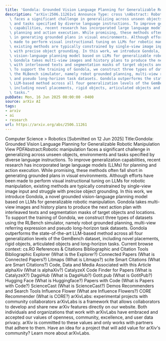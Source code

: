```yaml
---
title: 'Gondola: Grounded Vision Language Planning for Generalizable Robotic Manipulation'
description: "arXiv:2506.11261v1 Announce Type: cross \nAbstract: Robotic manipulation\
  \ faces a significant challenge in generalizing across unseen objects, environments\
  \ and tasks specified by diverse language instructions. To improve generalization\
  \ capabilities, recent research has incorporated large language models (LLMs) for\
  \ planning and action execution. While promising, these methods often fall short\
  \ in generating grounded plans in visual environments. Although efforts have been\
  \ made to perform visual instructional tuning on LLMs for robotic manipulation,\
  \ existing methods are typically constrained by single-view image input and struggle\
  \ with precise object grounding. In this work, we introduce Gondola, a novel grounded\
  \ vision-language planning model based on LLMs for generalizable robotic manipulation.\
  \ Gondola takes multi-view images and history plans to produce the next action plan\
  \ with interleaved texts and segmentation masks of target objects and locations.\
  \ To support the training of Gondola, we construct three types of datasets using\
  \ the RLBench simulator, namely robot grounded planning, multi-view referring expression\
  \ and pseudo long-horizon task datasets. Gondola outperforms the state-of-the-art\
  \ LLM-based method across all four generalization levels of the GemBench dataset,\
  \ including novel placements, rigid objects, articulated objects and long-horizon\
  \ tasks."
pubDate: Mon, 16 Jun 2025 00:00:00 -0400
source: arXiv AI
tags:
- arxiv
- ai
- research
url: https://arxiv.org/abs/2506.11261
---
```


Computer Science > Robotics
[Submitted on 12 Jun 2025]
Title:Gondola: Grounded Vision Language Planning for Generalizable Robotic Manipulation
View PDFAbstract:Robotic manipulation faces a significant challenge in generalizing across unseen objects, environments and tasks specified by diverse language instructions. To improve generalization capabilities, recent research has incorporated large language models (LLMs) for planning and action execution. While promising, these methods often fall short in generating grounded plans in visual environments. Although efforts have been made to perform visual instructional tuning on LLMs for robotic manipulation, existing methods are typically constrained by single-view image input and struggle with precise object grounding. In this work, we introduce Gondola, a novel grounded vision-language planning model based on LLMs for generalizable robotic manipulation. Gondola takes multi-view images and history plans to produce the next action plan with interleaved texts and segmentation masks of target objects and locations. To support the training of Gondola, we construct three types of datasets using the RLBench simulator, namely robot grounded planning, multi-view referring expression and pseudo long-horizon task datasets. Gondola outperforms the state-of-the-art LLM-based method across all four generalization levels of the GemBench dataset, including novel placements, rigid objects, articulated objects and long-horizon tasks.
Current browse context:
cs.RO
References & Citations
Bibliographic and Citation Tools
Bibliographic Explorer (What is the Explorer?)
Connected Papers (What is Connected Papers?)
Litmaps (What is Litmaps?)
scite Smart Citations (What are Smart Citations?)
Code, Data and Media Associated with this Article
alphaXiv (What is alphaXiv?)
CatalyzeX Code Finder for Papers (What is CatalyzeX?)
DagsHub (What is DagsHub?)
Gotit.pub (What is GotitPub?)
Hugging Face (What is Huggingface?)
Papers with Code (What is Papers with Code?)
ScienceCast (What is ScienceCast?)
Demos
Recommenders and Search Tools
Influence Flower (What are Influence Flowers?)
CORE Recommender (What is CORE?)
arXivLabs: experimental projects with community collaborators
arXivLabs is a framework that allows collaborators to develop and share new arXiv features directly on our website.
Both individuals and organizations that work with arXivLabs have embraced and accepted our values of openness, community, excellence, and user data privacy. arXiv is committed to these values and only works with partners that adhere to them.
Have an idea for a project that will add value for arXiv's community? Learn more about arXivLabs.